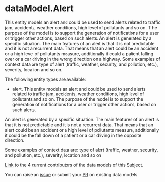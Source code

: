 # dataModel.Alert
This entity models an alert and could be used to send alerts related to traffic jam, accidents, weather conditions, high level of pollutants and so on. T he purpose of the model is to support the generation of notifications for a user or trigger other actions, based on such alerts.
An alert is generated by a specific situation. The main features of an alert is that it is not predictable and it is not a recurrent data. That means that an alert could be an accident or a high level of pollutants measure, additionally it could a patient falling over or a car driving in the wrong direction on a highway.
Some examples of context data are type of alert (traffic, weather, security, and pollution, etc.), severity, location and so on.

The following entity types are available:
- [alert](https://github.com/smart-data-models/dataModel.Alert/blob/master/alert/README.md). This entity models an alert and could be used to send alerts related to traffic
jam, accidents, weather conditions, high level of pollutants and so on. The
purpose of the model is to support the generation of notifications for a user or
trigger other actions, based on such alerts.

An alert is generated by a specific situation. The main features of an alert is
that it is not predictable and it is not a recurrent data. That means that an
alert could be an accident or a high level of pollutants measure, additionally
it could be the fall down of a patient or a car driving in the opposite
direction.

Some examples of context data are: type of alert (traffic, weather, security,
and pollution, etc.), severity, location and so on



[Link](https://github.com/smart-data-models/dataModel.Alert/blob/master/CONTRIBUTORS.yaml) to the 4 current contributors of the data models of this Subject.

You can raise an [issue](https://github.com/smart-data-models/dataModel.Alert/issues) or submit your [PR](https://github.com/smart-data-models/dataModel.Alert/pulls) on existing data models


